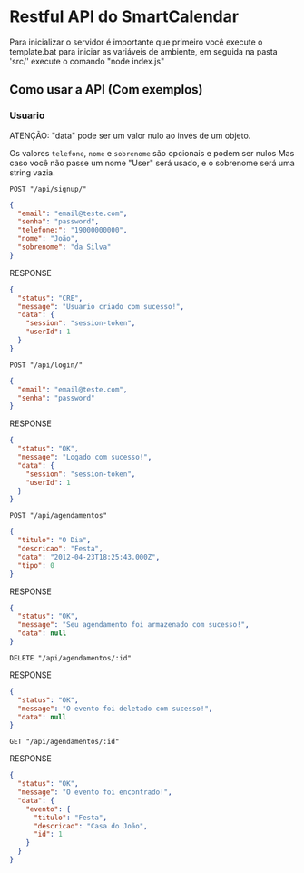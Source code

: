 # Restful API do SmartCalendar

Para inicializar o servidor é importante que primeiro você execute o template.bat para iniciar as variáveis de ambiente,
em seguida na pasta 'src/' execute o comando "node index.js"

## Como usar a API (Com exemplos)

### Usuario

ATENÇÃO: "data" pode ser um valor nulo ao invés de um objeto.

Os valores `telefone`, `nome` e `sobrenome` são opcionais e podem ser nulos
Mas caso você não passe um nome "User" será usado, e o sobrenome será uma string vazia.

`POST "/api/signup/"`

```json
{
  "email": "email@teste.com",
  "senha": "password",
  "telefone:": "19000000000",
  "nome": "João",
  "sobrenome": "da Silva"
}
```

RESPONSE

```json
{
  "status": "CRE",
  "message": "Usuario criado com sucesso!",
  "data": {
    "session": "session-token",
    "userId": 1
  }
}
```

`POST "/api/login/"`

```json
{
  "email": "email@teste.com",
  "senha": "password"
}
```

RESPONSE

```json
{
  "status": "OK",
  "message": "Logado com sucesso!",
  "data": {
    "session": "session-token",
    "userId": 1
  }
}
```

`POST "/api/agendamentos"`

```json
{
  "titulo": "O Dia",
  "descricao": "Festa",
  "data": "2012-04-23T18:25:43.000Z",
  "tipo": 0
}
```

RESPONSE

```json
{
  "status": "OK",
  "message": "Seu agendamento foi armazenado com sucesso!",
  "data": null
}
```

`DELETE "/api/agendamentos/:id"`

RESPONSE

```json
{
  "status": "OK",
  "message": "O evento foi deletado com sucesso!",
  "data": null
}
```

`GET "/api/agendamentos/:id"`

RESPONSE

```json
{
  "status": "OK",
  "message": "O evento foi encontrado!",
  "data": {
    "evento": {
      "titulo": "Festa",
      "descricao": "Casa do João",
      "id": 1
    }
  }
}
```
